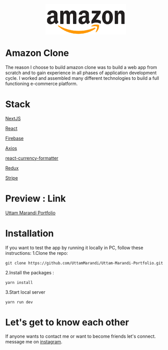 <p align="center">
  <img src="/public/amazon.png" width="50%"/>
</p>

# Amazon Clone

The reason I choose to build amazon clone was to build a web app from scratch and to gain experience in all phases of application development cycle. I worked and assembled many different technologies to build a full functioning e-commerce platform.

# Stack

[NextJS](https://nextjs.org/docs/getting-started)

[React](https://reactjs.org/docs/getting-started.html)

[Firebase](https://firebase.google.com/docs)

[Axios](https://axios-http.com/docs/intro)

[react-currency-formatter](https://www.npmjs.com/package/react-currency-formatter)

[Redux](https://redux.js.org/introduction/getting-started)

[Stripe](https://stripe.com/docs)

# Preview : Link

[Uttam Marandi Portfolio](https://uttam-marandi-portfolio.vercel.app/)

# Installation

If you want to test the app by running it locally in PC, follow these instructions:
1.Clone the repo:

```
git clone https://github.com/UttamMarandi/Uttam-Marandi-Portfolio.git
```

2.Install the packages :

```
yarn install
```

3.Start local server

```
yarn run dev
```

# Let's get to know each other

If anyone wants to contact me or want to become friends let's connect.
message me on [instagram](https://www.instagram.com/uttam.marandi_s/).

